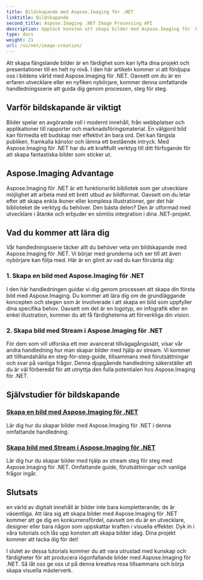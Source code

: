 ```yaml
---
title: Bildskapande med Aspose.Imaging för .NET
linktitle: Bildskapande
second_title: Aspose.Imaging .NET Image Processing API
description: Upptäck konsten att skapa bilder med Aspose.Imaging för .NET. Lär dig att skapa fantastiska bilder i denna omfattande handledningsserie.
type: docs
weight: 21
url: /sv/net/image-creation/
---
```


Att skapa fängslande bilder är en färdighet som kan lyfta dina projekt och presentationer till en helt ny nivå. I den här artikeln kommer vi att fördjupa oss i bildens värld med Aspose.Imaging för .NET. Oavsett om du är en erfaren utvecklare eller en nyfiken nybörjare, kommer denna omfattande handledningsserie att guida dig genom processen, steg för steg.

## Varför bildskapande är viktigt

Bilder spelar en avgörande roll i modernt innehåll, från webbplatser och applikationer till rapporter och marknadsföringsmaterial. En välgjord bild kan förmedla ett budskap mer effektivt än bara ord. Det kan fängsla publiken, framkalla känslor och lämna ett bestående intryck. Med Aspose.Imaging för .NET har du ett kraftfullt verktyg till ditt förfogande för att skapa fantastiska bilder som sticker ut.

## Aspose.Imaging Advantage

Aspose.Imaging för .NET är ett funktionsrikt bibliotek som ger utvecklare möjlighet att arbeta med ett brett utbud av bildformat. Oavsett om du letar efter att skapa enkla ikoner eller komplexa illustrationer, ger det här biblioteket de verktyg du behöver. Den bästa delen? Den är utformad med utvecklare i åtanke och erbjuder en sömlös integration i dina .NET-projekt.

## Vad du kommer att lära dig

Vår handledningsserie täcker allt du behöver veta om bildskapande med Aspose.Imaging för .NET. Vi börjar med grunderna och ser till att även nybörjare kan följa med. Här är en glimt av vad du kan förvänta dig:

### 1. Skapa en bild med Aspose.Imaging för .NET
   I den här handledningen guidar vi dig genom processen att skapa din första bild med Aspose.Imaging. Du kommer att lära dig om de grundläggande koncepten och stegen som är involverade i att skapa en bild som uppfyller dina specifika behov. Oavsett om det är en logotyp, en infografik eller en enkel illustration, kommer du att få färdigheterna att förverkliga din vision.

### 2. Skapa bild med Stream i Aspose.Imaging för .NET
   För dem som vill utforska ett mer avancerat tillvägagångssätt, visar vår andra handledning hur man skapar bilder med hjälp av stream. Vi kommer att tillhandahålla en steg-för-steg-guide, tillsammans med förutsättningar och svar på vanliga frågor. Denna djupgående handledning säkerställer att du är väl förberedd för att utnyttja den fulla potentialen hos Aspose.Imaging för .NET.

## Självstudier för bildskapande
### [Skapa en bild med Aspose.Imaging för .NET](./create-an-image/)
Lär dig hur du skapar bilder med Aspose.Imaging för .NET i denna omfattande handledning.
### [Skapa bild med Stream i Aspose.Imaging för .NET](./create-image-using-stream/)
Lär dig hur du skapar bilder med hjälp av stream steg för steg med Aspose.Imaging för .NET. Omfattande guide, förutsättningar och vanliga frågor ingår.

## Slutsats

en värld av digitalt innehåll är bilder inte bara kompletterande; de är väsentliga. Att lära sig att skapa bilder med Aspose.Imaging för .NET kommer att ge dig en konkurrensfördel, oavsett om du är en utvecklare, designer eller bara någon som uppskattar kraften i visuella effekter. Dyk in i våra tutorials och lås upp konsten att skapa bilder idag. Dina projekt kommer att tacka dig för det!

I slutet av dessa tutorials kommer du att vara utrustad med kunskap och färdigheter för att producera iögonfallande bilder med Aspose.Imaging för .NET. Så låt oss ge oss ut på denna kreativa resa tillsammans och börja skapa visuella mästerverk.